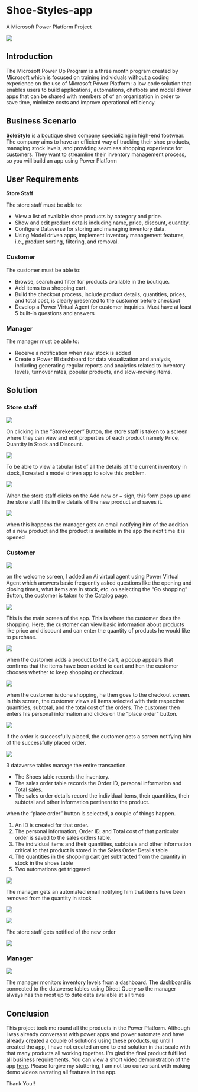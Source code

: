 # Shoe-Styles-app
A Microsoft Power Platform Project

![](power.jpeg)

## Introduction

The Microsoft Power Up Program is a three month program created by Microsoft which is focused on training individuals without a coding experience on the use of Microsoft Power Platform: a low code solution that enables users to build applications, automations, chatbots and model driven apps that can be shared with members of of an organization in order to save time, minimize costs and improve operational efficiency.

## Business Scenario

**SoleStyle** is a boutique shoe company specializing in high-end footwear. The company aims to have an efficient way of tracking their shoe products, managing stock levels, and providing seamless shopping experience for customers. They want to streamline their inventory management process, so you will build an app using Power Platform

## User Requirements

**Store Staff**

The store staff must be able to:
- View a list of available shoe products by category and price.
- Show and edit product details including name, price, discount, quantity.
- Configure Dataverse for storing and managing inventory data.
- Using Model driven apps, implement inventory management features, i.e., product sorting, filtering, and removal.

### Customer

The customer must be able to: 
- Browse, search and filter for products available in the boutique.
- Add items to a shopping cart.
- Build the checkout process, include product details, quantities, prices, and total cost, is clearly presented to the customer before checkout
- Develop a Power Virtual Agent for customer inquiries. Must have at least 5 built-in questions and answers

### Manager

 The manager must be able to:
- Receive a notification when new stock is added
- Create a Power BI dashboard for data visualization and analysis, including generating regular reports and analytics related to inventory levels, turnover rates, popular products, and slow-moving items.

## Solution

### Store staff

![](https://github.com/eloka11222/Shoe-Styles-app/blob/main/Welcome%20Screen.jpg)

On clicking in the “Storekeeper” Button, the store staff is taken to a screen where they can view and edit properties of each product namely Price, Quantity in Stock and Discount.

![](https://github.com/eloka11222/Shoe-Styles-app/blob/main/InventoryManagement.jpg)

To be able to view a tabular list of all the details of the current inventory in stock, I created a model driven app to solve this problem. 

![](https://github.com/eloka11222/Shoe-Styles-app/blob/main/Modelapp.jpg)

When the store staff clicks on the Add new or + sign, this form pops up and the store staff fills in the details of the new product and saves it.

![](https://github.com/eloka11222/Shoe-Styles-app/blob/main/Form.jpg)

when this happens the manager gets an email notifying him of the addition of a new product and the  product is available in the app the next time it is opened


### Customer

![](https://github.com/eloka11222/Shoe-Styles-app/blob/main/Welcome%20Screen.jpg)

on the welcome screen, I added an Ai virtual agent using Power Virtual Agent which answers basic frequently asked questions like the opening and closing times, what items are In stock, etc.
on selecting the “Go shopping” Button, the customer is taken to the Catalog page. 

![](Catalog.jpg)

This is the main screen of the app. This is where the customer does the shopping. Here, the customer can view basic information about products like price and discount and can enter the quantity of products he would like to purchase.

![](https://github.com/eloka11222/Shoe-Styles-app/blob/main/Catalogpopup.jpg)

when the customer adds a product to the cart, a popup appears that confirms that the items have been added to cart and hen the customer chooses whether to keep shopping or checkout.

![](https://github.com/eloka11222/Shoe-Styles-app/blob/main/Checkout.jpg)

when the customer is done shopping, he then goes to the checkout screen. 
in this screen, the customer views all items selected with their respective quantities, subtotal, and the total cost of the orders. 
The customer then enters his personal information and clicks on the “place order” button. 

![](https://github.com/eloka11222/Shoe-Styles-app/blob/main/CheckoutSuccess.jpg)

If the order is successfully placed, the customer gets a screen notifying him of the successfully placed order. 


![](https://github.com/eloka11222/Shoe-Styles-app/blob/main/Dataverse.jpg)

3 dataverse tables manage the entire transaction. 

- The Shoes table records the inventory.
- The sales order table records the Order ID, personal information and Total sales. 
- The sales order details record the individual items, their quantities, their subtotal and other information pertinent to the product.
  
when the “place order” button is selected, a couple of things happen. 
1.	An ID is created for that order.
2.	The personal information, Order ID, and Total cost of that particular order is saved to the sales orders table.
3.	The individual items and their quantities, subtotals and other information critical to that product is stored in the Sales Order Details table
4.	The quantities in the shopping cart get subtracted from the quantity in stock in the shoes table
5.	Two automations get triggered
   
![](https://github.com/eloka11222/Shoe-Styles-app/blob/main/automations.jpg)

The manager gets an automated email notifying him that items have been removed from the quantity in stock

![](https://github.com/eloka11222/Shoe-Styles-app/blob/main/Manager.jpg)

![](https://github.com/eloka11222/Shoe-Styles-app/blob/main/inventoryupdate.jpg)

The store staff gets notified of the new order 

![](https://github.com/eloka11222/Shoe-Styles-app/blob/main/New%20Order.jpg)


### Manager

![](https://github.com/eloka11222/Shoe-Styles-app/blob/main/Dashboard.jpg)

The manager monitors inventory levels from a dashboard. The dashboard is connected to the dataverse tables using Direct Query so the manager always has the most up to date data available at all times

## Conclusion

This project took me round all the products in the Power Platform. Although I was already conversant with power apps and power automate and have already created a couple of solutions using these products, up until I created the app, I have not created an end to end solution in that scale with that many products all working together. I’m glad the final product fulfilled all business requirements. You can view a short video demonstration of the app [here](https://www.linkedin.com/posts/asoh-eloka-603700221_powerplatform-powerapps-powerautomate-activity-7155988488780197889-_KdQ?utm_source=share&utm_medium=member_desktop). Please forgive my stuttering, I am not too conversant with making demo videos narrating all features in the app.

Thank You!!



